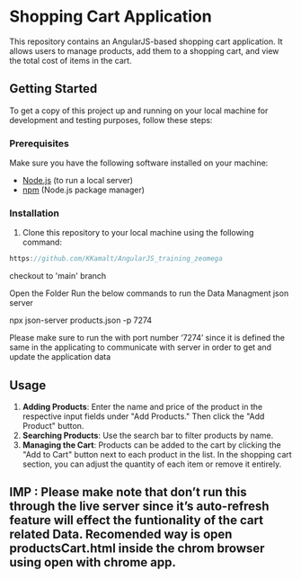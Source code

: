 # **Shopping Cart Application**

This repository contains an AngularJS-based shopping cart application. It allows users to manage products, add them to a shopping cart, and view the total cost of items in the cart.

## **Getting Started**

To get a copy of this project up and running on your local machine for development and testing purposes, follow these steps:

### **Prerequisites**

Make sure you have the following software installed on your machine:

- [Node.js](https://nodejs.org/) (to run a local server)
- [npm](https://www.npmjs.com/) (Node.js package manager)

### **Installation**

1. Clone this repository to your local machine using the following command:

```jsx
https://github.com/KKamalt/AngularJS_training_zeomega
```
checkout to 'main' branch

Open the Folder Run the below commands to run the Data Managment json server

npx json-server products.json -p 7274

Please make sure to run the with port number ‘7274’ since it is defined the same in the applicating to communicate with server in order to get and update the application data

## **Usage**

1. **Adding Products**: Enter the name and price of the product in the respective input fields under "Add Products." Then click the "Add Product" button.
2. **Searching Products**: Use the search bar to filter products by name.
3. **Managing the Cart**: Products can be added to the cart by clicking the "Add to Cart" button next to each product in the list. In the shopping cart section, you can adjust the quantity of each item or remove it entirely.

## IMP : Please make note that  don’t run this through the live server since it’s auto-refresh feature will effect the funtionality of the cart related Data. Recomended way is open productsCart.html inside the chrom browser using open with chrome app.
